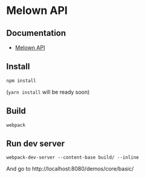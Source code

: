 # Melown API

## Documentation
* [Melown API](https://github.com/Melown/melown-js/wiki/Melown-API)

## Install

```
npm install
```

(`yarn install` will be ready soon)

## Build

```
webpack
```

## Run dev server

```
webpack-dev-server --content-base build/ --inline
```

And go to http://localhost:8080/demos/core/basic/
